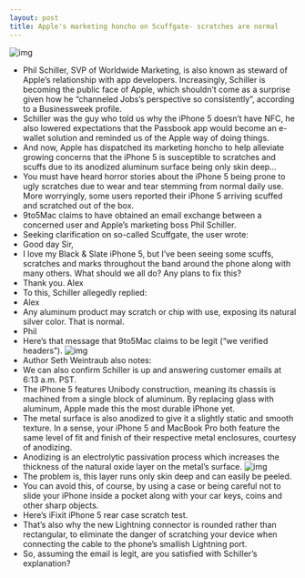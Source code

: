 ```yaml
---
layout: post
title: Apple's marketing honcho on Scuffgate- scratches are normal
---
```

![img](http://media.idownloadblog.com/wp-content/uploads/2012/06/Phil-Schiller-headshot.jpg)
* Phil Schiller, SVP of Worldwide Marketing, is also known as steward of Apple’s relationship with app developers. Increasingly, Schiller is becoming the public face of Apple, which shouldn’t come as a surprise given how he “channeled Jobs’s perspective so consistently”, according to a Businessweek profile.
* Schiller was the guy who told us why the iPhone 5 doesn’t have NFC, he also lowered expectations that the Passbook app would become an e-wallet solution and reminded us of the Apple way of doing things.
* And now, Apple has dispatched its marketing honcho to help alleviate growing concerns that the iPhone 5 is susceptible to scratches and scuffs due to its anodized aluminum surface being only skin deep…
* You must have heard horror stories about the iPhone 5 being prone to ugly scratches due to wear and tear stemming from normal daily use. More worryingly, some users reported their iPhone 5 arriving scuffed and scratched out of the box.
* 9to5Mac claims to have obtained an email exchange between a concerned user and Apple’s marketing boss Phil Schiller.
* Seeking clarification on so-called Scuffgate, the user wrote:
* Good day Sir,
* I love my Black & Slate iPhone 5, but I’ve been seeing some scuffs, scratches and marks throughout the band around the phone along with many others. What should we all do? Any plans to fix this?
* Thank you. Alex
* To this, Schiller allegedly replied:
* Alex
* Any aluminum product may scratch or chip with use, exposing its natural silver color. That is normal.
* Phil
* Here’s that message that 9to5Mac claims to be legit (“we verified headers”).
![img](http://media.idownloadblog.com/wp-content/uploads/2012/09/Scuffgate-email-to-Schiller.jpg)
* Author Seth Weintraub also notes:
* We can also confirm Schiller is up and answering customer emails at 6:13 a.m. PST.
* The iPhone 5 features Unibody construction, meaning its chassis is machined from a single block of aluminum. By replacing glass with aluminum, Apple made this the most durable iPhone yet.
* The metal surface is also anodized to give it a slightly static and smooth texture. In a sense, your iPhone 5 and MacBook Pro both feature the same level of fit and finish of their respective metal enclosures, courtesy of anodizing.
* Anodizing is an electrolytic passivation process which increases the thickness of the natural oxide layer on the metal’s surface.
![img](http://media.idownloadblog.com/wp-content/uploads/2012/09/Black-iPHone-5-scratch-002.jpg)
* The problem is, this layer runs only skin deep and can easily be peeled.
* You can avoid this, of course, by using a case or being careful not to slide your iPhone inside a pocket along with your car keys, coins and other sharp objects.
* Here’s iFixit iPhone 5 rear case scratch test.
* That’s also why the new Lightning connector is rounded rather than rectangular, to eliminate the danger of scratching your device when connecting the cable to the phone’s smallish Lightning port.
* So, assuming the email is legit, are you satisfied with Schiller’s explanation?

